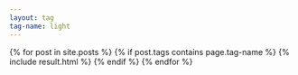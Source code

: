 ```yaml
---
layout: tag
tag-name: light
---
```

{% for post in site.posts %}
{% if post.tags contains page.tag-name %}
{% include result.html %}
{% endif %}
{% endfor %}
